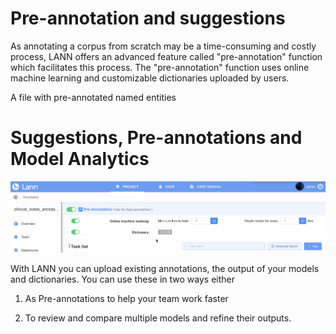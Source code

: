 # Pre-annotation and suggestions

As annotating a corpus from scratch may be a time-consuming and costly process, LANN offers an advanced feature called "pre-annotation" function which facilitates this process. The "pre-annotation" function uses online machine learning and customizable dictionaries uploaded by users.

<!-- [screen shot](../_gif/pre-annotation.gif ) -->

A file with pre-annotated named entities


# Suggestions, Pre-annotations and Model Analytics

![](../_gif/pre-annotation.gif "-gifcontrol-disabled")
<!-- [video](../_videos/pre-annotation.mp4 ':include :type=video') -->

With LANN you can upload existing annotations, the output of your models and dictionaries. You can use these in two ways either

1. As Pre-annotations to help your team work faster

2. To review and compare multiple models and refine their outputs.



